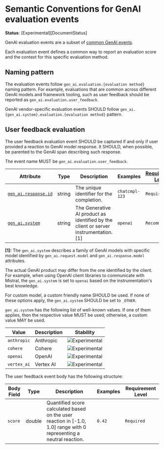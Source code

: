 <!--- Hugo front matter used to generate the website version of this page:
linkTitle: Generative AI evaluation events
--->

# Semantic Conventions for GenAI evaluation events

**Status**: [Experimental][DocumentStatus]

<!-- Re-generate TOC with `markdown-toc --no-first-h1 -i` -->

<!-- toc -->

<!-- tocstop -->

GenAI evaluation events are a subset of [common GenAI events](./gen-ai-events.md).

Each evaluation event defines a common way to report an evaluation score and the context for this specific evaluation method.

## Naming pattern

The evaluation events follow `gen_ai.evaluation.{evaluation method}` naming pattern.
For example, evaluations that are common across different GenAI models and framework tooling, such as user feedback should be reported as `gen_ai.evaluation.user_feedback`.

GenAI vendor-specific evaluation events SHOULD follow `gen_ai.{gen_ai.system}.evaluation.{evaluation method}` pattern.

## User feedback evaluation

The user feedback evaluation event SHOULD be captured if and only if user provided a reaction to GenAI model response.
It SHOULD, when possible, be parented to the GenAI span describing such response.

<!-- semconv gen_ai.evaluation.user_feedback -->
<!-- NOTE: THIS TEXT IS AUTOGENERATED. DO NOT EDIT BY HAND. -->
<!-- see templates/registry/markdown/snippet.md.j2 -->
<!-- prettier-ignore-start -->
<!-- markdownlint-capture -->
<!-- markdownlint-disable -->

The event name MUST be `gen_ai.evaluation.user_feedback`.

| Attribute  | Type | Description  | Examples  | [Requirement Level](https://opentelemetry.io/docs/specs/semconv/general/attribute-requirement-level/) | Stability |
|---|---|---|---|---|---|
| [`gen_ai.response.id`](/docs/attributes-registry/gen-ai.md) | string | The unique identifier for the completion. | `chatcmpl-123` | `Required` | ![Experimental](https://img.shields.io/badge/-experimental-blue) |
| [`gen_ai.system`](/docs/attributes-registry/gen-ai.md) | string | The Generative AI product as identified by the client or server instrumentation. [1] | `openai` | `Recommended` | ![Experimental](https://img.shields.io/badge/-experimental-blue) |

**[1]:** The `gen_ai.system` describes a family of GenAI models with specific model identified
by `gen_ai.request.model` and `gen_ai.response.model` attributes.

The actual GenAI product may differ from the one identified by the client.
For example, when using OpenAI client libraries to communicate with Mistral, the `gen_ai.system`
is set to `openai` based on the instrumentation's best knowledge.

For custom model, a custom friendly name SHOULD be used.
If none of these options apply, the `gen_ai.system` SHOULD be set to `_OTHER`.



`gen_ai.system` has the following list of well-known values. If one of them applies, then the respective value MUST be used; otherwise, a custom value MAY be used.

| Value  | Description | Stability |
|---|---|---|
| `anthropic` | Anthropic | ![Experimental](https://img.shields.io/badge/-experimental-blue) |
| `cohere` | Cohere | ![Experimental](https://img.shields.io/badge/-experimental-blue) |
| `openai` | OpenAI | ![Experimental](https://img.shields.io/badge/-experimental-blue) |
| `vertex_ai` | Vertex AI | ![Experimental](https://img.shields.io/badge/-experimental-blue) |



<!-- markdownlint-restore -->
<!-- prettier-ignore-end -->
<!-- END AUTOGENERATED TEXT -->
<!-- endsemconv -->

The user feedback event body has the following structure:

| Body Field | Type | Description | Examples | Requirement Level |
|---|---|---|---|---|
| `score` | double | Quantified score calculated based on the user reaction in [-1.0, 1.0] range with 0 representing a neutral reaction. | `0.42` | `Required` |


